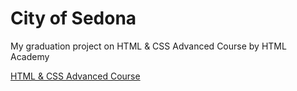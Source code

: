 # City of Sedona
My graduation project on HTML & CSS Advanced Course by HTML Academy 

[HTML & CSS Advanced Course](https://htmlacademy.ru/intensive/adaptive "HTML Academy")
